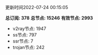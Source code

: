 更新时间2022-07-24 00:15:05

**总订阅: 378**
**总节点: 15246**
**有效节点: 2993**
- v2ray节点: 1947
- ss节点: 797
- ssr节点: 7
- trojan节点: 242
